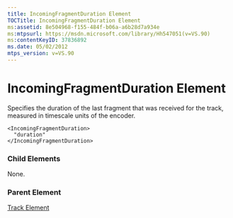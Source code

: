```yaml
---
title: IncomingFragmentDuration Element
TOCTitle: IncomingFragmentDuration Element
ms:assetid: 8e504968-f155-484f-b06a-a6b28d7a934e
ms:mtpsurl: https://msdn.microsoft.com/library/Hh547051(v=VS.90)
ms:contentKeyID: 37836892
ms.date: 05/02/2012
mtps_version: v=VS.90
---
```


# IncomingFragmentDuration Element

Specifies the duration of the last fragment that was received for the track, measured in timescale units of the encoder.

    <IncomingFragmentDuration>
      "duration"
    </IncomingFragmentDuration>

### Child Elements

None.

### Parent Element

[Track Element](track-element.md)
